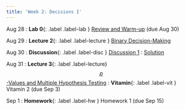 ```yaml
---
title: 'Week 2: Decisions I'
---
```


Aug 28
: **Lab 0**{: .label .label-lab } [Review and Warm-up](https://data102.datahub.berkeley.edu/hub/user-redirect/git-pull?repo=https%3A%2F%2Fgithub.com%2Fds-102%2Ffa23-materials&urlpath=lab%2Ftree%2Ffa23-materials%2Flab%2Flab0%2Flab0.ipynb&branch=main) (due Aug 30)

Aug 29
: **Lecture 2**{: .label .label-lecture } [Binary Decision-Making](lecture/lec02)

Aug 30
: **Discussion**{: .label .label-disc } [Discussion 1](https://drive.google.com/file/d/11nBCcLZU_gZlQv_HT3LDdPYkM94-xaaQ/view?usp=sharing)
    : [Solution](https://drive.google.com/file/d/15bd0PiXR0IFCSgH437s7TN5roONlMCAZ/view?usp=sharing)

Aug 31
: **Lecture 3**{: .label .label-lecture} [$$p$$-Values and Multiple Hypothesis Testing](lecture/lec03)
: **Vitamin**{: .label .label-vit } Vitamin 2 (due Sep 3)

Sep 1
: **Homework**{: .label .label-hw } Homework 1 (due Sep 15)
